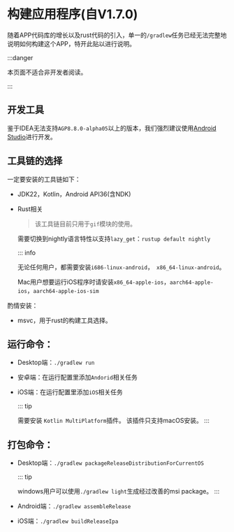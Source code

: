 # 构建应用程序(自V1.7.0)

随着APP代码库的增长以及rust代码的引入，单一的`/gradlew`任务已经无法完整地说明如何构建这个APP，特开此贴以进行说明。

:::danger

本页面不适合非开发者阅读。

:::



## 开发工具

鉴于IDEA无法支持`AGP8.8.0-alpha05`以上的版本，我们强烈建议使用[Android Studio](https://developer.android.google.cn/studio?hl=zh-cn)进行开发。

## 工具链的选择

一定要安装的工具链如下：

- JDK22，Kotlin，Android API36(含NDK)

- Rust相关

  > 该工具链目前只用于`gif`模块的使用。

  需要切换到nightly语言特性以支持`lazy_get`：`rustup default nightly`

  ::: info

  无论任何用户，都需要安装`i686-linux-android`，` x86_64-linux-android`。

  Mac用户想要运行iOS程序时请安装`x86_64-apple-ios`，`aarch64-apple-ios`，`aarch64-apple-ios-sim`

酌情安装：

- msvc，用于rust的构建工具选择。



## 运行命令：

- Desktop端：`./gradlew run`

- 安卓端：在运行配置里添加`Andorid`相关任务

- iOS端：在运行配置里添加`iOS`相关任务

  ::: tip

  需要安装 `Kotlin MultiPlatform`插件。 该插件只支持macOS安装。
  :::

## 打包命令：

- Desktop端：`./gradlew packageReleaseDistributionForCurrentOS `

  ::: tip

  windows用户可以使用`./gradlew light`生成经过改善的msi package。
  :::

- Android端：`./gradlew assembleRelease`

- iOS端：`./gradlew buildReleaseIpa`
